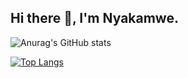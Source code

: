 ## Hi there 👋, I'm Nyakamwe.


![Anurag's GitHub stats](https://github-readme-stats.vercel.app/api?username=nyakamwe&show_icons=true&count_private=true)

[![Top Langs](https://github-readme-stats.vercel.app/api/top-langs/?username=nyakamwe&layout=compact)](https://github.com/nyakamwe/github-readme-stats)
<!--
**nyakamwe/nyakamwe** is a ✨ _special_ ✨ repository because its `README.md` (this file) appears on your GitHub profile.

Here are some ideas to get you started:

- 🔭 I’m currently working on ...
- 🌱 I’m currently learning ...
- 👯 I’m looking to collaborate on ...
- 🤔 I’m looking for help with ...
- 💬 Ask me about ...
- 📫 How to reach me: ...
- 😄 Pronouns: ...
- ⚡ Fun fact: ...
-->
